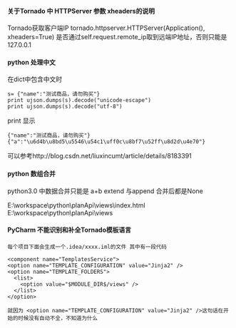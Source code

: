 
#### 关于Tornado 中 HTTPServer 参数 xheaders的说明

Tornado获取客户端IP
tornado.httpserver.HTTPServer(Application(), xheaders=True)
是否通过self.request.remote_ip取到远端IP地址，否则只能是127.0.0.1



#### python 处理中文
在dict中包含中文时

    s= {"name":"测试商品，请勿购买"}
    print ujson.dumps(s).decode("unicode-escape")
    print ujson.dumps(s).decode("utf-8")
print
显示

	{"name":"测试商品，请勿购买"}
	{"a":"\u6d4b\u8bd5\u5546\u54c1\uff0c\u8bf7\u52ff\u8d2d\u4e70"}


可以参考http://blog.csdn.net/liuxincumt/article/details/8183391




#### python 数组合并

python3.0 中数据合并只能是  a+b 
extend 与append 合并后都是None


E:\workspace\python\planApi\views\index.html
E:\\workspace\\python\\planApi\\views


#### PyCharm 不能识别和补全Tornado模板语言

	每个项目下面会生成一个.idea/xxxx.iml的文件 其中有一段代码
	
	<component name="TemplatesService">
	<option name="TEMPLATE_CONFIGURATION" value="Jinja2" />
    <option name="TEMPLATE_FOLDERS">
      <list>
        <option value="$MODULE_DIR$/views" />
      </list>
    </option>
  </component>
	
	就因为 <option name="TEMPLATE_CONFIGURATION" value="Jinja2" />这句话在开始的时候没有自动不全，不知道为什么



